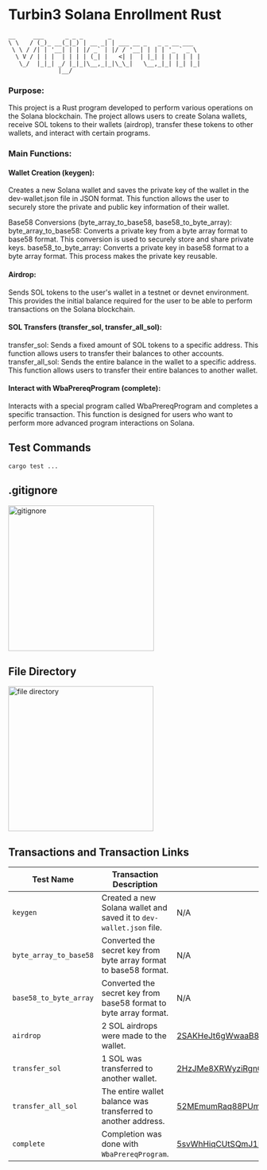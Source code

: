 # Turbin3 Solana Enrollment Rust

```
__     ___      _ _ _       _
\ \   / (_)_ __(_|_) | __ _| | ___ __ _   _ _ __ ___
 \ \ / /| | '__| | | |/ _` | |/ / '__| | | | '_ ` _ \
  \ V / | | |  | | | | (_| |   <| |  | |_| | | | | | |
   \_/  |_|_| _/ |_|_|\__,_|_|\_\_|   \__,_|_| |_| |_|
              |__/
```
 
### Purpose:
This project is a Rust program developed to perform various operations on the Solana blockchain. The project allows users to create Solana wallets, receive SOL tokens to their wallets (airdrop), transfer these tokens to other wallets, and interact with certain programs.

### Main Functions:

#### Wallet Creation (keygen):
Creates a new Solana wallet and saves the private key of the wallet in the dev-wallet.json file in JSON format. This function allows the user to securely store the private and public key information of their wallet.

Base58 Conversions (byte_array_to_base58, base58_to_byte_array):
byte_array_to_base58: Converts a private key from a byte array format to base58 format. This conversion is used to securely store and share private keys.
base58_to_byte_array: Converts a private key in base58 format to a byte array format. This process makes the private key reusable.

#### Airdrop:
Sends SOL tokens to the user's wallet in a testnet or devnet environment. This provides the initial balance required for the user to be able to perform transactions on the Solana blockchain.

#### SOL Transfers (transfer_sol, transfer_all_sol):
transfer_sol: Sends a fixed amount of SOL tokens to a specific address. This function allows users to transfer their balances to other accounts.
transfer_all_sol: Sends the entire balance in the wallet to a specific address. This function allows users to transfer their entire balances to another wallet.

#### Interact with WbaPrereqProgram (complete):
Interacts with a special program called WbaPrereqProgram and completes a specific transaction. This function is designed for users who want to perform more advanced program interactions on Solana.

## Test Commands 
`cargo test ...`

## .gitignore
<img width="293" alt="gitignore" src="https://github.com/user-attachments/assets/0aec2c75-a542-4a44-a192-cab39a848b86">

## File Directory 
<img width="292" alt="file directory" src="https://github.com/user-attachments/assets/52a8ed8f-50fc-4201-b7b1-efc1fe0fe387">


## Transactions and Transaction Links

| Test Name | Transaction Description | Transaction Link |
|------------------------|-------------------------------------|-----------------------------------------------------------------------------------------------------------|
| `keygen` | Created a new Solana wallet and saved it to `dev-wallet.json` file. | N/A |
| `byte_array_to_base58` | Converted the secret key from byte array format to base58 format. | N/A |
| `base58_to_byte_array` | Converted the secret key from base58 format to byte array format. | N/A |
| `airdrop` | 2 SOL airdrops were made to the wallet. | [2SAKHeJt6gWwaaB8GwPnRTyyqMYZTpHpy9sCLHXCvdP9m3HxxLDtWgqoKc6TLU5EkpKVJt2ipowW9H98DHRdda7b](https://explorer.solana.com/tx/2SAKHeJt6gWwaaB8GwPnRTyyqMYZTpHpy9sCLHXCvdP9m3HxxLDtWgqoKc6TLU5EkpKVJt2ipowW9H98DHRdda7b?cluster=devnet) |
| `transfer_sol` | 1 SOL was transferred to another wallet. | [2HzJMe8XRWyziRgnCnP1JtVZKRQTWUjPRtajGaFg9UTp427AyZDJq36t4wocqeETs17ysyj4rJU4QvGG5pHoqrTa](https://explorer.solana.com/tx/2HzJMe8XRWyziRgnCnP1JtVZKRQTWUjPRtajGaFg9UTp427AyZDJq36t4wocqeETs17ysyj4rJU4QvGG5pHoqrTa?cluster=devnet) |
| `transfer_all_sol` | The entire wallet balance was transferred to another address. | [52MEmumRaq88PUmx3oKg4QnoTXZJsfNn83o7f9dnirQ72VMVYRzccGD3LygzR84zoRsC59CJKBDaZkyLhPkTu5iE](https://explorer.solana.com/tx/52MEmumRaq88PUmx3oKg4QnoTXZJsfNn83o7f9dnirQ72VMVYRzccGD3LygzR84zoRsC59CJKBDaZkyLhPkTu5iE?cluster=devnet) |
| `complete` | Completion was done with `WbaPrereqProgram`. | [5svWhHiqCUtSQmJ1LHdAiGUCvTg6mU8FFm3NPpjkag5QErvqNNgdHYv8JjwJEpDC1rQ97d1d7RFvsbUu89GRPk1n](https://explorer.solana.com/tx/5svWhHiqCUtSQmJ1LHdAiGUCvTg6mU8FFm3NPpjkag5QErvqNNgdHYv8JjwJEpDC1rQ97d1d7RFvsbUu89GRPk1n?cluster=devnet) |
